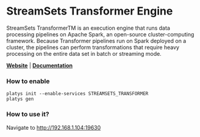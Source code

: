 # StreamSets Transformer Engine

StreamSets TransformerTM is an execution engine that runs data processing pipelines on Apache Spark, an open-source cluster-computing framework. Because Transformer pipelines run on Spark deployed on a cluster, the pipelines can perform transformations that require heavy processing on the entire data set in batch or streaming mode. 

**[Website](https://streamsets.com/products/dataops-platform/transformer-etl-engine/)** | **[Documentation](https://docs.streamsets.com/portal/transformer/latest/help/index.html)**

### How to enable

```
platys init --enable-services STREAMSETS_TRANSFORMER
platys gen
```

### How to use it?

Navigate to <http://192.168.1.104:19630>

